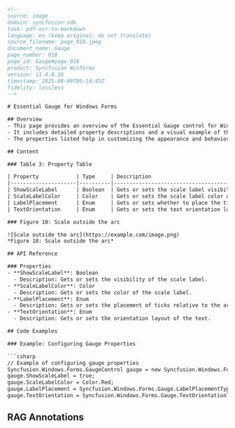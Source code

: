 ```html
<!--
source: image
domain: syncfusion-sdk
task: pdf-ocr-to-markdown
language: en (keep original; do not translate)
source_filename: page_018.jpeg
document_name: Gauge
page_number: 018
page_id: Gauge#page_018
product: Syncfusion Winforms
version: 11.4.0.26
timestamp: 2025-08-09T05:14:45Z
fidelity: lossless
-->

# Essential Gauge for Windows Forms

## Overview
- This page provides an overview of the Essential Gauge control for Windows Forms.
- It includes detailed property descriptions and a visual example of the gauge layout.
- The properties listed help in customizing the appearance and behavior of the gauge.

## Content

### Table 3: Property Table

| Property            | Type     | Description                                                                 |
|---------------------|----------|-----------------------------------------------------------------------------|
| ShowScaleLabel      | Boolean  | Gets or sets the scale label visibility.                                |
| ScaleLabelColor     | Color    | Gets or sets the scale label color of the gauge.                        |
| LabelPlacement      | Enum     | Gets or sets whether to place the ticks inside or outside the arc.     |
| TextOrientation     | Enum     | Gets or sets the text orientation layout.                                |

### Figure 10: Scale outside the arc

![Scale outside the arc](https://example.com/image.png)
*Figure 10: Scale outside the arc*

## API Reference

### Properties
- **ShowScaleLabel**: Boolean
  - Description: Gets or sets the visibility of the scale label.
- **ScaleLabelColor**: Color
  - Description: Gets or sets the color of the scale label.
- **LabelPlacement**: Enum
  - Description: Gets or sets the placement of ticks relative to the arc.
- **TextOrientation**: Enum
  - Description: Gets or sets the orientation layout of the text.

## Code Examples

### Example: Configuring Gauge Properties

```csharp
// Example of configuring gauge properties
Syncfusion.Windows.Forms.GaugeControl gauge = new Syncfusion.Windows.Forms.GaugeControl();
gauge.ShowScaleLabel = true;
gauge.ScaleLabelColor = Color.Red;
gauge.LabelPlacement = Syncfusion.Windows.Forms.Gauge.LabelPlacementType.Outside;
gauge.TextOrientation = Syncfusion.Windows.Forms.Gauge.TextOrientationType.Vertical;
```

## RAG Annotations
<!-- tags: [Gauge, Windows Forms, properties, customization, ScaleLabel, LabelPlacement, TextOrientation] keywords: [Essential Gauge, Windows Forms, control, properties, visibility, placement, orientation, color, scale label, text] -->
```